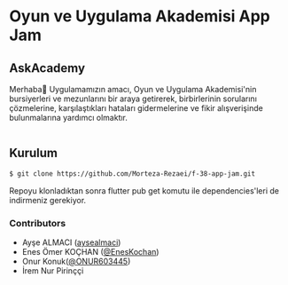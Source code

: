# Oyun ve Uygulama Akademisi App Jam
## AskAcademy

Merhaba👋 Uygulamamızın amacı, Oyun ve Uygulama Akademisi'nin bursiyerleri ve mezunlarını bir araya getirerek, birbirlerinin sorularını çözmelerine, karşılaştıkları hataları gidermelerine ve fikir alışverişinde bulunmalarına yardımcı olmaktır.

<a href="https://www.youtube.com/shorts/t-CVKjlz-GE"><img src="https://img.youtube.com/vi/t-CVKjlz-GE/0.jpg" alt=""></a>

## Kurulum
```bash
$ git clone https://github.com/Morteza-Rezaei/f-38-app-jam.git
```
Repoyu klonladıktan sonra flutter pub get komutu ile dependencies'leri de indirmeniz gerekiyor.

### Contributors
* Ayşe ALMACI ([aysealmaci](https://github.com/aysealmaci))
* Enes Ömer KOÇHAN ([@EnesKochan](https://github.com/EnesKochan))
* Onur Konuk([@ONUR603445](https://github.com/ONUR603445))
* İrem Nur Pirinççi
